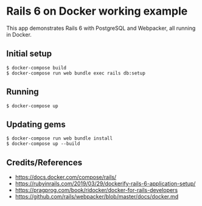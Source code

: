 # Rails 6 on Docker working example

This app demonstrates Rails 6 with PostgreSQL and Webpacker, all running in Docker.

## Initial setup
```
$ docker-compose build
$ docker-compose run web bundle exec rails db:setup
```

## Running
```
$ docker-compose up
```

## Updating gems
```
$ docker-compose run web bundle install
$ docker-compose up --build
```


## Credits/References

* https://docs.docker.com/compose/rails/
* https://rubyinrails.com/2019/03/29/dockerify-rails-6-application-setup/
* https://pragprog.com/book/ridocker/docker-for-rails-developers
* https://github.com/rails/webpacker/blob/master/docs/docker.md
